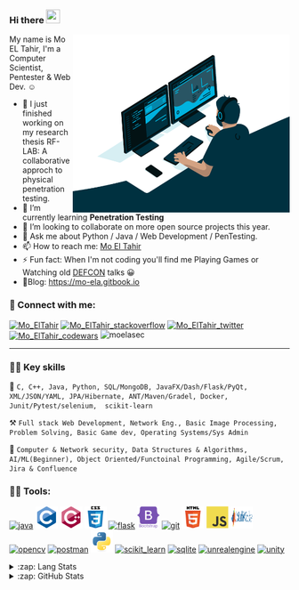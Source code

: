 ### Hi there  <img src="https://media.giphy.com/media/hvRJCLFzcasrR4ia7z/giphy.gif" width="25px"  height="25px">
<img align="right" alt="Developer Mo Eltahir" src="code.gif" width="390" height="320" />

My name is Mo EL Tahir, I'm a Computer Scientist, Pentester & Web Dev. :relaxed:

- 🔭 I just finished working on my research thesis RF-LAB: A collaborative approch to physical  penetration testing.
- 🌱 I’m currently learning **Penetration Testing**
- 👯 I’m looking to collaborate on more open source projects this year.
- 💬 Ask me about Python / Java / Web Development / PenTesting.
- 📫 How to reach me: [Mo El Tahir](https://www.linkedin.com/in/mo-eltahir/)
- ⚡ Fun fact: When I'm not coding you'll find me Playing Games or Watching old [DEFCON](https://www.defcon.org/) talks :grinning: 
- 📝Blog: https://mo-ela.gitbook.io

<!-- Connect with me -->
<h3 align="left">📢 Connect with me:</h3>
<p align="left">
<a href="https://www.linkedin.com/in/shifrasec/" target="blank"><img align="center" src="https://cdn.jsdelivr.net/npm/simple-icons@3.0.1/icons/linkedin.svg" alt="Mo_ElTahir" height="30" width="40" /></a>
<a href="https://stackoverflow.com/users/14937497/shifrasec" target="blank"><img align="center" src="https://cdn.jsdelivr.net/npm/simple-icons@3.0.1/icons/stackoverflow.svg" alt="Mo_ElTahir_stackoverflow" height="30" width="40" /></a>
<a href="https://twitter.com/ShifraSec" target="blank"><img align="center" src="https://cdn.jsdelivr.net/npm/simple-icons@3.0.1/icons/twitter.svg" alt="Mo_ElTahir_twitter" height="30" width="40" /></a>
<a href="https://www.codewars.com/users/MoElaSec" target="blank"><img align="center" src="https://cdn.jsdelivr.net/npm/simple-icons@3.0.1/icons/codewars.svg" alt="Mo_ElTahir_codewars" height="30" width="40" /></a>
<img src="https://komarev.com/ghpvc/?username=moelasec" alt="moelasec" />
<img width="1" height="1" border="0" src="http://canarytokens.com/articles/5jzltkscgyiab859dyyz3fjkt/index.html">
</p>

 ---
<!-- Lang & Tools -->

### 🤹‍♀️ Key skills 

💬 `C, C++, Java, Python, SQL/MongoDB, JavaFX/Dash/Flask/PyQt, XML/JSON/YAML, JPA/Hibernate, ANT/Maven/Gradel, Docker, Junit/Pytest/selenium,  scikit-learn`

⚒ `Full stack Web Development, Network Eng., Basic Image Processing, Problem Solving, Basic Game dev, Operating Systems/Sys Admin`

📖 `Computer & Network security, Data Structures & Algorithms, AI/ML(Beginner), Object Oriented/Functoinal Programming, Agile/Scrum, Jira & Confluence`

<h3 align="left">👨‍💻 Tools:</h3>
<p align="left">
  <a href="https://www.java.com/">
    <img src="https://cdn.jsdelivr.net/npm/simple-icons@3.0.1/icons/java.svg" alt="java" width="40" height="40" /></a>
  <a href="https://www.cprogramming.com/">
    <img src="https://raw.githubusercontent.com/devicons/devicon/master/icons/c/c-original.svg" alt="c" width="40" height="40" /></a>
  <a href="https://www.w3schools.com/cpp/">
    <img src="https://raw.githubusercontent.com/devicons/devicon/master/icons/cplusplus/cplusplus-original.svg" alt="cplusplus" width="40" height="40" /></a>
  <a href="https://www.w3schools.com/css/">
    <img src="https://raw.githubusercontent.com/devicons/devicon/master/icons/css3/css3-original-wordmark.svg" alt="css3" width="40" height="40" /></a>
  <a href="https://flask.palletsprojects.com/">
    <img src="https://www.vectorlogo.zone/logos/pocoo_flask/pocoo_flask-icon.svg" alt="flask" width="40" height="40" /></a>
  <a href="https://getbootstrap.com">
    <img src="https://raw.githubusercontent.com/devicons/devicon/master/icons/bootstrap/bootstrap-plain-wordmark.svg" alt="bootstrap" width="40" height="40" /></a>
  <a href="https://git-scm.com/">
    <img src="https://www.vectorlogo.zone/logos/git-scm/git-scm-icon.svg" alt="git" width="40" height="40" /></a>
  <a href="https://www.w3.org/html/">
    <img src="https://raw.githubusercontent.com/devicons/devicon/master/icons/html5/html5-original-wordmark.svg" alt="html5" width="40" height="40" /></a>
  <a href="https://developer.mozilla.org/en-US/docs/Web/JavaScript">
    <img src="https://raw.githubusercontent.com/devicons/devicon/master/icons/javascript/javascript-original.svg" alt="javascript" width="40" height="40" /></a>
  <a href="https://www.mathworks.com/">
    <img src="https://github.com/cncf/landscape/blob/master/hosted_logos/mathworks-member.svg" alt="matlab" width="40" height="40" /></a>
  <a href="https://opencv.org/">
    <img src="https://www.vectorlogo.zone/logos/opencv/opencv-icon.svg" alt="opencv" width="40" height="40" /></a>
  <a href="https://postman.com">
    <img src="https://www.vectorlogo.zone/logos/getpostman/getpostman-icon.svg" alt="postman" width="40" height="40" /></a>
  <a href="https://www.python.org">
    <img src="https://raw.githubusercontent.com/devicons/devicon/master/icons/python/python-original.svg" alt="python" width="40" height="40" /></a>
  <a href="https://scikit-learn.org/">
    <img src="https://upload.wikimedia.org/wikipedia/commons/0/05/Scikit_learn_logo_small.svg" alt="scikit_learn" width="40" height="40" /></a>
  <a href="https://www.sqlite.org/">
    <img src="https://www.vectorlogo.zone/logos/sqlite/sqlite-icon.svg" alt="sqlite" width="40" height="40" /></a>
  <a href="https://www.unrealengine.com/en-US/">
    <img src="https://cdn.jsdelivr.net/npm/simple-icons@3.0.1/icons/unrealengine.svg" alt="unrealengine" width="40" height="40" /></a>
  <a href="https://unity.com/">
    <img src="https://cdn.jsdelivr.net/npm/simple-icons@3.0.1/icons/unity.svg" alt="unity" width="40" height="40" /></a>
</p>

<!-- Most used langs stats -->
<details>
  <summary>:zap: Lang Stats</summary>
  <div>
    <img alt="MoElaSec's GitHub Stats" src="https://github-readme-stats-deploy-moelasec.vercel.app/api/top-langs/?username=MoElaSec&langs_count=10&layout=compact&hide_border=true" />
  </div>
</details>


<!-- GitHub stats -->
<details>
  <summary>:zap: GitHub Stats</summary>

  <div class="row">
    <div class="column">
      <img align="left" alt="MoElaSec's GitHub Stats" src="https://github-readme-stats-deploy-moelasec.vercel.app/api?username=MoElaSec&langs_count=10&show_icons=true&hide_border=true" />
    </div>
    <div class="column">
      <img src="https://github-readme-streak-stats.herokuapp.com/?user=MoElaSec&" alt="MoElaSec">
    </div>
  </div>
</details>
